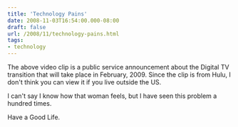 ```yaml
---
title: 'Technology Pains'
date: 2008-11-03T16:54:00.000-08:00
draft: false
url: /2008/11/technology-pains.html
tags: 
- technology
---
```


  
  
The above video clip is a public service announcement about the Digital TV transition that will take place in February, 2009. Since the clip is from Hulu, I don't think you can view it if you live outside the US.  
  
I can't say I know how that woman feels, but I have seen this problem a hundred times.  
  
Have a Good Life.